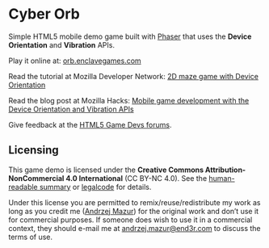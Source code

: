 # Cyber Orb

Simple HTML5 mobile demo game built with [Phaser](http://phaser.io/) that uses the **Device Orientation** and **Vibration** APIs.

Play it online at: [orb.enclavegames.com](http://orb.enclavegames.com)

Read the tutorial at Mozilla Developer Network: [2D maze game with Device Orientation](https://developer.mozilla.org/en-US/docs/Games/Workflows/HTML5_Gamedev_Phaser_Device_Orientation)

Read the blog post at Mozilla Hacks: [Mobile game development with the Device Orientation and Vibration APIs](https://hacks.mozilla.org/2015/04/mobile-game-development-with-the-device-orientation-and-vibration-apis/)

Give feedback at the [HTML5 Game Devs forums](http://www.html5gamedevs.com/topic/13722-cyber-orb-game-with-device-orientation-and-vibration-apis/).

## Licensing

This game demo is licensed under the **Creative Commons Attribution-NonCommercial 4.0 International** (CC BY-NC 4.0). See the [human-readable summary](http://creativecommons.org/licenses/by-nc/4.0/) or [legalcode](http://creativecommons.org/licenses/by-nc/4.0/legalcode) for details.

Under this license you are permitted to remix/reuse/redistribute my work as long as you credit me ([Andrzej Mazur](http://end3r.com/)) for the original work and don’t use it for commercial purposes. If someone does wish to use it in a commercial context, they should e-mail me at andrzej.mazur@end3r.com to discuss the terms of use.
